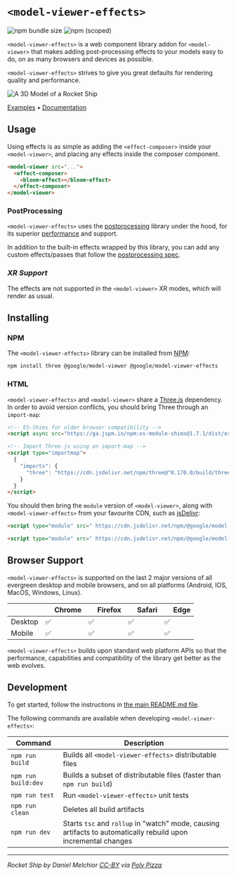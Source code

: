# `<model-viewer-effects>`

 ![npm bundle size](https://img.shields.io/bundlephobia/min/@google/model-viewer-effects)
 ![npm (scoped)](https://img.shields.io/npm/v/@google/model-viewer-effects)

`<model-viewer-effects>` is a web component library addon for `<model-viewer>` that makes adding post-processing
effects to your models easy to do, on as many browsers and devices as possible.

`<model-viewer-effects>` strives to give you great defaults for rendering quality and
performance.

![A 3D Model of a Rocket Ship](https://raw.githubusercontent.com/google/model-viewer/master/packages/model-viewer-effects/screenshot.png)

[Examples](https://modelviewer.dev/examples/postprocessing/) • [Documentation](https://modelviewer.dev/docs/mve)
## Usage
Using effects is as simple as adding the `<effect-composer>` inside your `<model-viewer>`, and placing any effects inside the composer component.

```html
<model-viewer src="...">
  <effect-composer>
    <bloom-effect></bloom-effect>
  </effect-composer>
</model-viewer>
```

### PostProcessing
`<model-viewer-effects>` uses the [postprocessing](https://github.com/pmndrs/postprocessing) library under the hood, for its superior [performance](https://github.com/pmndrs/postprocessing#performance) and support.

In addition to the built-in effects wrapped by this library, you can add any custom effects/passes that follow the [postprocessing spec](https://github.com/pmndrs/postprocessing/wiki/Custom-Passes).

### *XR Support*
The effects are not supported in the `<model-viewer>` XR modes, which will render as usual.

## Installing
### NPM

The `<model-viewer-effects>` library can be installed from [NPM](https://npmjs.org):

```sh
npm install three @google/model-viewer @google/model-viewer-effects
```

### HTML

`<model-viewer-effects>` and `<model-viewer>` share a [Three.js](https://threejs.org/) dependency. In order to avoid version conflicts, you should bring Three through an `import-map`:

```html
<!-- ES-Shims for older browser compatibility -->
<script async src="https://ga.jspm.io/npm:es-module-shims@1.7.1/dist/es-module-shims.js"></script>

<!-- Import Three.js using an import-map -->
<script type="importmap">
  {
    "imports": {
      "three": "https://cdn.jsdelivr.net/npm/three@^0.170.0/build/three.module.min.js"
    }
  }
</script>
```

You should then bring the `module` version of `<model-viewer>`, along with `<model-viewer-effects>` from your favourite CDN, such as [jsDelivr](https://www.jsdelivr.com/package/npm/@google/model-viewer):


```html
<script type="module" src=" https://cdn.jsdelivr.net/npm/@google/model-viewer/dist/model-viewer-module.min.js "></script>

<script type="module" src=" https://cdn.jsdelivr.net/npm/@google/model-viewer-effects/dist/model-viewer-effects.min.js "></script>
```

## Browser Support

`<model-viewer-effects>` is supported on the last 2 major versions of all evergreen
desktop and mobile browsers, and on all platforms (Android, IOS, MacOS, Windows, Linux).

|               | <img src="https://github.com/alrra/browser-logos/raw/master/src/chrome/chrome_32x32.png" width="16"> Chrome | <img src="https://github.com/alrra/browser-logos/raw/master/src/firefox/firefox_32x32.png" width="16"> Firefox | <img src="https://github.com/alrra/browser-logos/raw/master/src/safari/safari_32x32.png" width="16"> Safari | <img src="https://github.com/alrra/browser-logos/raw/master/src/edge/edge_32x32.png" width="16"> Edge |
| -------- | --- | --- | --- | --- |
| Desktop  | ✅  | ✅  | ✅  | ✅  |
| Mobile   | ✅  | ✅  | ✅  | ✅  |

`<model-viewer-effects>` builds upon standard web platform APIs so that the performance,
capabilities and compatibility of the library get better as the web evolves.

## Development

To get started, follow the instructions in [the main README.md file](../../README.md).

The following commands are available when developing `<model-viewer-effects>`:

Command                         | Description
------------------------------- | -----------
`npm run build`                 | Builds all `<model-viewer-effects>` distributable files
`npm run build:dev`             | Builds a subset of distributable files (faster than `npm run build`)
`npm run test`                  | Run `<model-viewer-effects>` unit tests
`npm run clean`                 | Deletes all build artifacts
`npm run dev`                   | Starts `tsc` and `rollup` in "watch" mode, causing artifacts to automatically rebuild upon incremental changes


----
*Rocket Ship by Daniel Melchior [CC-BY](https://creativecommons.org/licenses/by/3.0/) via [Poly Pizza](https://poly.pizza/m/9dyJn4gp7U8)*